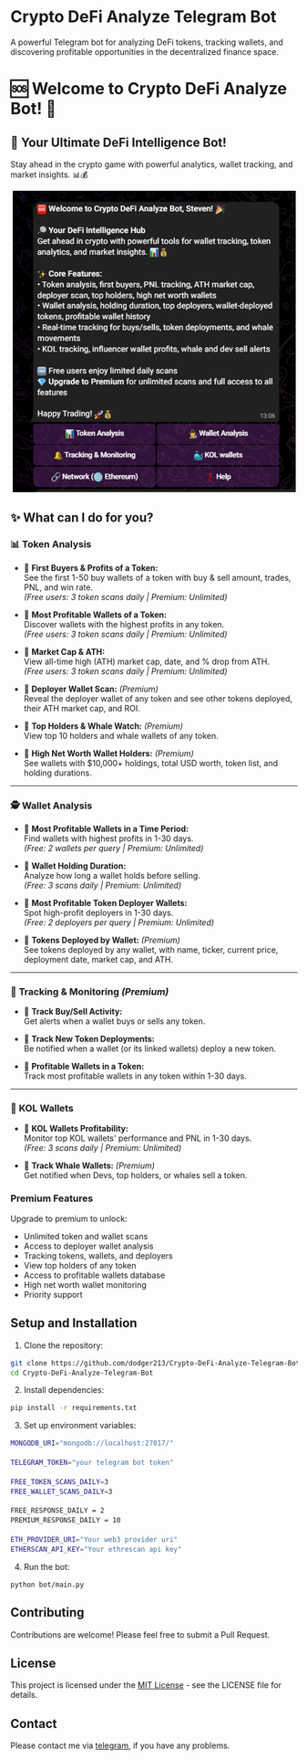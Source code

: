 # Crypto DeFi Analyze Telegram Bot

A powerful Telegram bot for analyzing DeFi tokens, tracking wallets, and discovering profitable opportunities in the decentralized finance space.

# 🆘 Welcome to **Crypto DeFi Analyze Bot! 🎉**

## 🔎 **Your Ultimate DeFi Intelligence Bot!**
Stay ahead in the crypto game with powerful analytics, wallet tracking, and market insights. 📊💰

<p align="center">
  <img src="https://github.com/dodger213/Crypto-DeFi-Analyze-Telegram-Bot/blob/main/src/image/main_menu.PNG" alt="Main Menu">
</p>

## ✨ **What can I do for you?**

### 📊 **Token Analysis**

- 🔹 **First Buyers & Profits of a Token:**  
  See the first 1-50 buy wallets of a token with buy & sell amount, trades, PNL, and win rate.  
  *(Free users: 3 token scans daily | Premium: Unlimited)*

- 🔹 **Most Profitable Wallets of a Token:**  
  Discover wallets with the highest profits in any token.  
  *(Free users: 3 token scans daily | Premium: Unlimited)*

- 🔹 **Market Cap & ATH:**  
  View all-time high (ATH) market cap, date, and % drop from ATH.  
  *(Free users: 3 token scans daily | Premium: Unlimited)*

- 🔹 **Deployer Wallet Scan:** *(Premium)*  
  Reveal the deployer wallet of any token and see other tokens deployed, their ATH market cap, and ROI.

- 🔹 **Top Holders & Whale Watch:** *(Premium)*  
  View top 10 holders and whale wallets of any token.

- 🔹 **High Net Worth Wallet Holders:** *(Premium)*  
  See wallets with $10,000+ holdings, total USD worth, token list, and holding durations.

---

### 🕵️ **Wallet Analysis**

- 🔹 **Most Profitable Wallets in a Time Period:**  
  Find wallets with highest profits in 1-30 days.  
  *(Free: 2 wallets per query | Premium: Unlimited)*

- 🔹 **Wallet Holding Duration:**  
  Analyze how long a wallet holds before selling.  
  *(Free: 3 scans daily | Premium: Unlimited)*

- 🔹 **Most Profitable Token Deployer Wallets:**  
  Spot high-profit deployers in 1-30 days.  
  *(Free: 2 deployers per query | Premium: Unlimited)*

- 🔹 **Tokens Deployed by Wallet:** *(Premium)*  
  See tokens deployed by any wallet, with name, ticker, current price, deployment date, market cap, and ATH.

---

### 🔔 **Tracking & Monitoring** *(Premium)*

- 🔹 **Track Buy/Sell Activity:**  
  Get alerts when a wallet buys or sells any token.

- 🔹 **Track New Token Deployments:**  
  Be notified when a wallet (or its linked wallets) deploy a new token.

- 🔹 **Profitable Wallets in a Token:**  
  Track most profitable wallets in any token within 1-30 days.

---

### 🐳 **KOL Wallets**

- 🔹 **KOL Wallets Profitability:**  
  Monitor top KOL wallets' performance and PNL in 1-30 days.  
  *(Free: 3 scans daily | Premium: Unlimited)*

- 🔹 **Track Whale Wallets:** *(Premium)*  
  Get notified when Devs, top holders, or whales sell a token.



### Premium Features

Upgrade to premium to unlock:

- Unlimited token and wallet scans
- Access to deployer wallet analysis
- Tracking tokens, wallets, and deployers
- View top holders of any token
- Access to profitable wallets database
- High net worth wallet monitoring
- Priority support

## Setup and Installation

1. Clone the repository:
```bash
git clone https://github.com/dodger213/Crypto-DeFi-Analyze-Telegram-Bot.git
cd Crypto-DeFi-Analyze-Telegram-Bot
```

2. Install dependencies:

```bash
pip install -r requirements.txt
```

3. Set up environment variables:

```bash
MONGODB_URI="mongodb://localhost:27017/"

TELEGRAM_TOKEN="your telegram bot token"

FREE_TOKEN_SCANS_DAILY=3
FREE_WALLET_SCANS_DAILY=3

FREE_RESPONSE_DAILY = 2
PREMIUM_RESPONSE_DAILY = 10

ETH_PROVIDER_URI="Your web3 provider uri"
ETHERSCAN_API_KEY="Your ethrescan api key"
```

4. Run the bot:
```
python bot/main.py
```

## Contributing

Contributions are welcome! Please feel free to submit a Pull Request.

## License
This project is licensed under the [MIT License](./LICENSE) - see the LICENSE file for details.

## Contact
Please contact me via [telegram](https://t.me/stevendev0822), if you have any problems.
